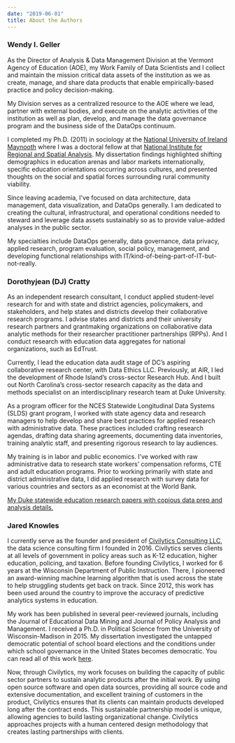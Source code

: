 ```yaml
---
date: "2019-06-01"
title: About the Authors
---
```


### Wendy I. Geller

As the Director of Analysis & Data Management Division at the Vermont Agency of Education (AOE), my
Work Family of Data Scientists and I collect and maintain the mission critical data assets of the
institution as we as create, manage, and share data products that enable empirically-based practice
and policy decision-making.

My Division serves as a centralized resource to the AOE where we lead, partner with external bodies,
and execute on the analytic activities of the institution as well as plan, develop, and manage the
data governance program and the business side of the DataOps continuum.

I completed my Ph.D. (2011) in sociology at the [National University of Ireland Maynooth](www.nuim.ie) where I was a doctoral fellow at that [National Institute for Regional and Spatial
Analysis](www.nuim.ie/nirsa). My dissertation findings highlighted shifting demographics in
education arenas and labor markets internationally, specific education orientations occurring across
cultures, and presented thoughts on the social and spatial forces surrounding rural community
viability.

Since leaving academia, I've focused on data architecture, data management, data visualization, and
DataOps generally. I am dedicated to creating the cultural, infrastructural, and operational
conditions needed to steward and leverage data assets sustainably so as to provide value-added
analyses in the public sector.

My specialties include DataOps generally, data governance, data privacy, applied research, program
evaluation, social policy, management, and developing functional relationships with
IT/kind-of-being-part-of-IT-but-not-really.

### Dorothyjean (DJ) Cratty

As an independent research consultant, I conduct applied student-level research for and with state
and district agencies, policymakers, and stakeholders, and help states and districts develop their
collaborative research programs. I advise states and districts and their university research
partners and grantmaking organizations on collaborative data analytic methods for their researcher
practitioner partnerships (RPPs). And I conduct research with education data aggregates for national
organizations, such as EdTrust.
 
Currently, I lead the education data audit stage of DC’s aspiring collaborative research center,
with Data Ethics LLC. Previously, at AIR, I led the development of Rhode Island’s cross-sector
Research Hub. And I built out North Carolina’s cross-sector research capacity as the data and
methods specialist on an interdisciplinary research team at Duke University.
 
As a program officer for the NCES Statewide Longitudinal Data Systems (SLDS) grant program, I worked
with state agency data and research managers to help develop and share best practices for applied
research with administrative data. These practices included crafting research agendas, drafting data
sharing agreements, documenting data inventories, training analytic staff, and presenting rigorous
research to lay audiences.
 
My training is in labor and public economics. I’ve worked with raw administrative data to research
state workers’ compensation reforms, CTE and adult education programs. Prior to working primarily
with state and district administrative data, I did applied research with survey data for various
countries and sectors as an economist at the World Bank.
 
[My Duke statewide education research papers with copious data prep and analysis details.](https://papers.ssrn.com/sol3/cf_dev/AbsByAuth.cfm?per_id=1589079)


### Jared Knowles

I currently serve as the founder and president of [Civilytics Consulting LLC](www.civilytics.com), 
the data science
consulting firm I founded in 2016. Civilytics serves clients at all levels of government in policy
areas such as K-12 education, higher education, policing, and taxation. Before founding Civilytics,
I worked for 6 years at the Wisconsin Department of Public Instruction. There, I pioneered an
award-winning machine learning algorithm that is used across the state to help struggling students
get back on track. Since 2012, this work has been used around the country to improve the accuracy of
predictive analytics systems in education. 

My work has been published in several peer-reviewed journals, including the Journal of Educational
Data Mining and Journal of Policy Analysis and Management. I received a Ph.D. in Political Science
from the University of Wisconsin-Madison in 2015. My dissertation investigated the untapped
democratic potential of school board elections and the conditions under which school governance in
the United States becomes democratic. You can read all of this work [here](https://www.jaredknowles.com/phd-research).

Now, through Civilytics, my work focuses on building the capacity of public sector partners to
sustain analytic products after the initial work. By using open source software and open data
sources, providing all source code and extensive documentation, and excellent training of customers
in the product, Civilytics ensures that its clients can maintain products developed long after the
contract ends. This sustainable partnership model is unique, allowing agencies to build lasting
organizational change. Civilytics approaches projects with a human centered design methodology that
creates lasting partnerships with clients.

